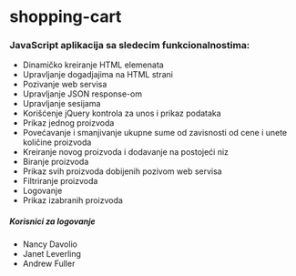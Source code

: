 # shopping-cart 
### JavaScript aplikacija sa sledecim funkcionalnostima:

- Dinamičko kreiranje HTML elemenata
- Upravljanje dogadjajima na HTML strani
- Pozivanje web servisa
- Upravljanje JSON response-om
- Upravljanje sesijama
- Korišćenje jQuery kontrola za unos i prikaz podataka
- Prikaz jednog proizvoda
- Povećavanje i smanjivanje ukupne sume od zavisnosti od cene i unete količine proizvoda
- Kreiranje novog proizvoda i dodavanje na postojeći niz
- Biranje proizvoda
- Prikaz svih proizvoda dobijenih pozivom web servisa
- Filtriranje proizvoda
- Logovanje
- Prikaz izabranih proizvoda

##### Korisnici za logovanje

- Nancy Davolio
- Janet Leverling
- Andrew Fuller
